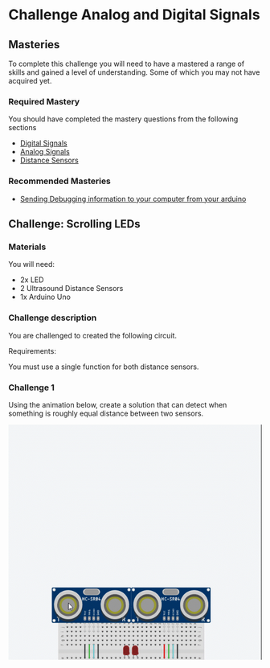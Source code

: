 # Challenge Analog and Digital Signals

## Masteries

To complete this challenge you will need to have a mastered a range of skills and gained a level of understanding. Some of which you may not have acquired yet.

### Required Mastery

You should have completed the mastery questions from the following sections

* [Digital Signals](../../micro_lessons/simple_digital_input/simple_digital_input_cookbook.md)
* [Analog Signals](../../micro_lessons/simple_analog_input/analog_interactions.md)
* [Distance Sensors](../../micro_lessons/distance_sensors/using_distance_sensors.md)

### Recommended Masteries

* [Sending Debugging information to your computer from your arduino](../../micro_lessons/serial_communication/sending_debug_information_to_your_computer/sending_debug_information_to_your_computer_cookbook.md)

## Challenge: Scrolling LEDs

### Materials

You will need:

* 2x LED
* 2 Ultrasound Distance Sensors
* 1x Arduino Uno

### Challenge description

You are challenged to created the following circuit.

Requirements: 

You must use a single function for both distance sensors.

### Challenge 1
Using the animation below, create a solution that can detect when something is roughly equal distance between two sensors. 

![](findTheCentre.gif)
